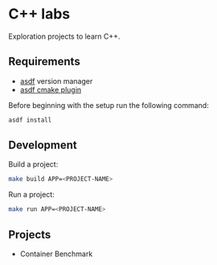 # C++ labs

Exploration projects to learn C++.

## Requirements

- [asdf](https://github.com/asdf-vm/asdf) version manager
- [asdf cmake plugin](https://github.com/srivathsanmurali/asdf-cmake)

Before beginning with the setup run the following command:

```sh
asdf install
```

## Development

Build a project:

```sh
make build APP=<PROJECT-NAME>
```

Run a project:

```sh
make run APP=<PROJECT-NAME>
```

## Projects

- Container Benchmark
